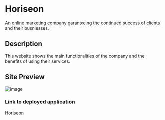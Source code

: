 # Horiseon

An online marketing company garanteeing the continued success of clients and their busniesses.

## Description

This website shows the main functionalities of the company and the benefits of using their services.

## Site Preview

![image](https://user-images.githubusercontent.com/75094592/102034980-ef9db680-3d84-11eb-90a0-9e7608f91aab.png)

### Link to deployed application

[Horiseon](https://joelecox1.github.io/code-refactor/)
